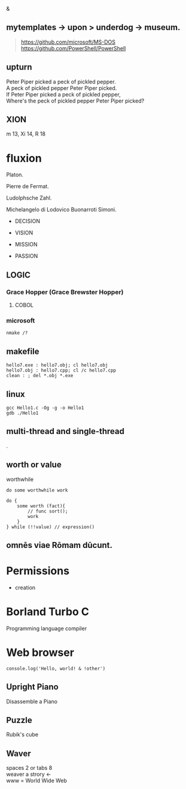 &

## mytemplates -> upon > underdog -> museum.

> https://github.com/microsoft/MS-DOS
> \
> https://github.com/PowerShell/PowerShell


upturn
---------------

Peter Piper picked a peck of pickled pepper.\
A peck of pickled pepper Peter Piper picked.\
If Peter Piper picked a peck of pickled pepper,\
Where's the peck of pickled pepper Peter Piper picked?

## XION
m 13, Xi 14, R 18

# fluxion

Platon.

Pierre de Fermat.

Ludolphsche Zahl.

Michelangelo di Lodovico Buonarroti Simoni.

* DECISION

* VISION

* MISSION

* PASSION

LOGIC
---------------

### Grace Hopper (Grace Brewster Hopper)
1. COBOL

### microsoft

```
nmake /?
```

makefile
---------------
```
hello7.exe : hello7.obj; cl hello7.obj
hello7.obj : hello7.cpp; cl /c hello7.cpp
clean : ; del *.obj *.exe
```

linux
---------------
```
gcc Hello1.c -Og -g -o Hello1
gdb ./Hello1
```

multi-thread and single-thread
---------------

.

worth or value
---------------

worthwhile
```
do some worthwhile work

do {
    some worth (fact){
        // func sort();
        work 
    }
} while (!!value) // expression()
```

## omnēs viae Rōmam dūcunt.

# Permissions

- creation

# Borland Turbo C
Programming language compiler

# Web browser
```
console.log('Hello, world! & !other')
```

Upright Piano
---------------	
Disassemble a Piano

Puzzle
---------------		
Rubik's cube

Waver
---------------	
  spaces 2 or tabs 8\
  weaver a strory <-
  \
  www = World Wide Web
